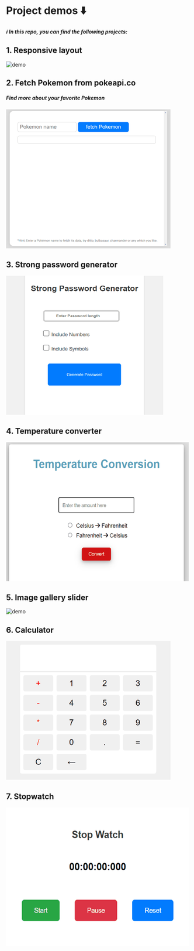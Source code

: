 # Project demos ⬇️ 
<h5>ℹ️ In this repo, you can find the following projects:</h5>

## 1. Responsive layout 
<img src="./demo/demo_responsive_layout.gif" alt="demo" width="500" height="420">

## 2. Fetch Pokemon from pokeapi.co 
<h5>Find more about your favorite Pokemon</h5>
<img src="./demo/demo_pokemon.gif" alt="demo" width="450" height="380">

## 3. Strong password generator 
<img src="./demo/demo_password_generator.gif" alt="demo" width="430" height="380">

## 4. Temperature converter
<img src="./demo/demo_temp_coversion.gif" alt="demo" width="500" height="380">

## 5. Image gallery slider
<img src="./demo/demo_slider.gif" alt="demo" width="540" height="380">

## 6. Calculator
<img src="./demo/demo_calculator.gif" alt="demo" width="450" height="380">

## 7. Stopwatch
<img src="./demo/demo_stop_watch.gif" alt="demo" width="500" height="380">


